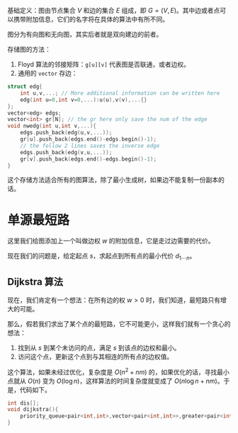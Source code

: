 基础定义：图由节点集合 $V$ 和边的集合 $E$ 组成，即 $G=(V,E)$。其中边或者点可以携带附加信息，它们的名字将在具体的算法中有所不同。

图分为有向图和无向图，其实后者就是双向建边的前者。

存储图的方法：

1. Floyd 算法的邻接矩阵：`g[u][v]` 代表图是否联通，或者边权。
2. 通用的 `vector` 存边：
```cpp
struct edg{
    int u,v,...; // More additional information can be written here
    edg(int u=0,int v=0,...):u(u),v(v),...{}
};
vector<edg> edgs;
vector<int> gr[N]; // the gr here only save the num of the edge
void nwedg(int u,int v,...){
    edgs.push_back(edg(u,v,...));
    gr[u].push_back(edgs.end()-edgs.begin()-1);
    // the follow 2 lines saves the inverse edge
    edgs.push_back(edg(v,u,...));
    gr[v].push_back(edgs.end()-edgs.begin()-1);
}
```
这个存储方法适合所有的图算法，除了最小生成树，如果边不能复制一份副本的话。

# 单源最短路

这里我们给图添加上一个叫做边权 $w$ 的附加信息，它是走过边需要的代价。

现在我们的问题是，给定起点 $s$，求起点到所有点的最小代价 $d_{1\cdots n}$。

## Dijkstra 算法

现在，我们肯定有一个想法：在所有边的权 $w>0$ 时，我们知道，最短路只有增大的可能。

那么，假若我们求出了某个点的最短路，它不可能更小，这样我们就有一个贪心的想法：

1. 找到从 $s$ 到某个未访问的点，满足 $s$ 到该点的边权和最小。
2. 访问这个点，更新这个点到与其相连的所有点的边权值。

这个算法，如果未经过优化，复杂度是 $O(n^2+nm)$ 的，如果优化的话，寻找最小点就从 $O(n)$ 变为 $O(\log n)$，这样算法的时间复杂度就变成了 $O(n\log n+nm)$。于是，代码如下。

```cpp
int dis[];
void dijkstra(){
    priority_queue<pair<int,int>,vector<pair<int,int>>,greater<pair<int,int>>> pq;
}
```